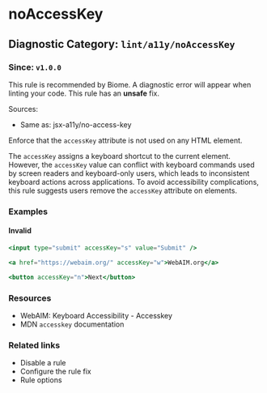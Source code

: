 # noAccessKey

## Diagnostic Category: `lint/a11y/noAccessKey`

### Since: `v1.0.0`

This rule is recommended by Biome. A diagnostic error will appear when linting your code.
This rule has an **unsafe** fix.

Sources: 
- Same as: jsx-a11y/no-access-key

Enforce that the `accessKey` attribute is not used on any HTML element.

The `accessKey` assigns a keyboard shortcut to the current element. However, the `accessKey` value
can conflict with keyboard commands used by screen readers and keyboard-only users, which leads to
inconsistent keyboard actions across applications. To avoid accessibility complications,
this rule suggests users remove the `accessKey` attribute on elements.

### Examples

#### Invalid

```jsx
<input type="submit" accessKey="s" value="Submit" />
```

```jsx
<a href="https://webaim.org/" accessKey="w">WebAIM.org</a>
```

```jsx
<button accessKey="n">Next</button>
```

### Resources

- WebAIM: Keyboard Accessibility - Accesskey
- MDN `accesskey` documentation

### Related links

- Disable a rule
- Configure the rule fix
- Rule options